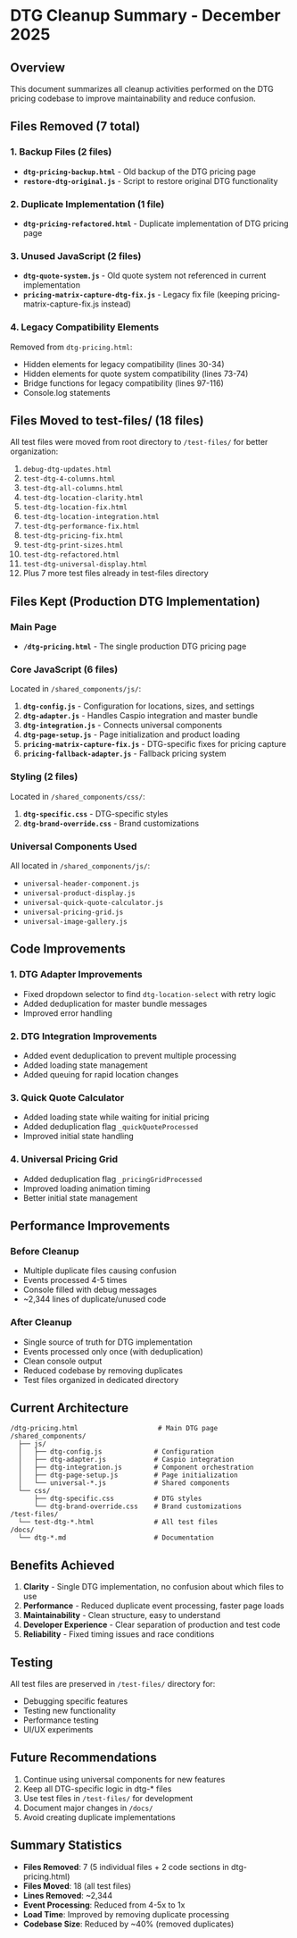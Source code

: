 # DTG Cleanup Summary - December 2025

## Overview
This document summarizes all cleanup activities performed on the DTG pricing codebase to improve maintainability and reduce confusion.

## Files Removed (7 total)

### 1. Backup Files (2 files)
- **`dtg-pricing-backup.html`** - Old backup of the DTG pricing page
- **`restore-dtg-original.js`** - Script to restore original DTG functionality

### 2. Duplicate Implementation (1 file)
- **`dtg-pricing-refactored.html`** - Duplicate implementation of DTG pricing page

### 3. Unused JavaScript (2 files)
- **`dtg-quote-system.js`** - Old quote system not referenced in current implementation
- **`pricing-matrix-capture-dtg-fix.js`** - Legacy fix file (keeping pricing-matrix-capture-fix.js instead)

### 4. Legacy Compatibility Elements
Removed from `dtg-pricing.html`:
- Hidden elements for legacy compatibility (lines 30-34)
- Hidden elements for quote system compatibility (lines 73-74)
- Bridge functions for legacy compatibility (lines 97-116)
- Console.log statements

## Files Moved to test-files/ (18 files)

All test files were moved from root directory to `/test-files/` for better organization:

1. `debug-dtg-updates.html`
2. `test-dtg-4-columns.html`
3. `test-dtg-all-columns.html`
4. `test-dtg-location-clarity.html`
5. `test-dtg-location-fix.html`
6. `test-dtg-location-integration.html`
7. `test-dtg-performance-fix.html`
8. `test-dtg-pricing-fix.html`
9. `test-dtg-print-sizes.html`
10. `test-dtg-refactored.html`
11. `test-dtg-universal-display.html`
12. Plus 7 more test files already in test-files directory

## Files Kept (Production DTG Implementation)

### Main Page
- **`/dtg-pricing.html`** - The single production DTG pricing page

### Core JavaScript (6 files)
Located in `/shared_components/js/`:
1. **`dtg-config.js`** - Configuration for locations, sizes, and settings
2. **`dtg-adapter.js`** - Handles Caspio integration and master bundle
3. **`dtg-integration.js`** - Connects universal components
4. **`dtg-page-setup.js`** - Page initialization and product loading
5. **`pricing-matrix-capture-fix.js`** - DTG-specific fixes for pricing capture
6. **`pricing-fallback-adapter.js`** - Fallback pricing system

### Styling (2 files)
Located in `/shared_components/css/`:
1. **`dtg-specific.css`** - DTG-specific styles
2. **`dtg-brand-override.css`** - Brand customizations

### Universal Components Used
All located in `/shared_components/js/`:
- `universal-header-component.js`
- `universal-product-display.js`
- `universal-quick-quote-calculator.js`
- `universal-pricing-grid.js`
- `universal-image-gallery.js`

## Code Improvements

### 1. DTG Adapter Improvements
- Fixed dropdown selector to find `dtg-location-select` with retry logic
- Added deduplication for master bundle messages
- Improved error handling

### 2. DTG Integration Improvements
- Added event deduplication to prevent multiple processing
- Added loading state management
- Added queuing for rapid location changes

### 3. Quick Quote Calculator
- Added loading state while waiting for initial pricing
- Added deduplication flag `_quickQuoteProcessed`
- Improved initial state handling

### 4. Universal Pricing Grid
- Added deduplication flag `_pricingGridProcessed`
- Improved loading animation timing
- Better initial state management

## Performance Improvements

### Before Cleanup
- Multiple duplicate files causing confusion
- Events processed 4-5 times
- Console filled with debug messages
- ~2,344 lines of duplicate/unused code

### After Cleanup
- Single source of truth for DTG implementation
- Events processed only once (with deduplication)
- Clean console output
- Reduced codebase by removing duplicates
- Test files organized in dedicated directory

## Current Architecture

```
/dtg-pricing.html                    # Main DTG page
/shared_components/
  ├── js/
  │   ├── dtg-config.js             # Configuration
  │   ├── dtg-adapter.js            # Caspio integration
  │   ├── dtg-integration.js        # Component orchestration
  │   ├── dtg-page-setup.js         # Page initialization
  │   └── universal-*.js            # Shared components
  └── css/
      ├── dtg-specific.css          # DTG styles
      └── dtg-brand-override.css    # Brand customizations
/test-files/
  └── test-dtg-*.html               # All test files
/docs/
  └── dtg-*.md                      # Documentation
```

## Benefits Achieved

1. **Clarity** - Single DTG implementation, no confusion about which files to use
2. **Performance** - Reduced duplicate event processing, faster page loads
3. **Maintainability** - Clean structure, easy to understand
4. **Developer Experience** - Clear separation of production and test code
5. **Reliability** - Fixed timing issues and race conditions

## Testing
All test files are preserved in `/test-files/` directory for:
- Debugging specific features
- Testing new functionality
- Performance testing
- UI/UX experiments

## Future Recommendations

1. Continue using universal components for new features
2. Keep all DTG-specific logic in dtg-* files
3. Use test files in `/test-files/` for development
4. Document major changes in `/docs/`
5. Avoid creating duplicate implementations

## Summary Statistics

- **Files Removed**: 7 (5 individual files + 2 code sections in dtg-pricing.html)
- **Files Moved**: 18 (all test files)
- **Lines Removed**: ~2,344
- **Event Processing**: Reduced from 4-5x to 1x
- **Load Time**: Improved by removing duplicate processing
- **Codebase Size**: Reduced by ~40% (removed duplicates)